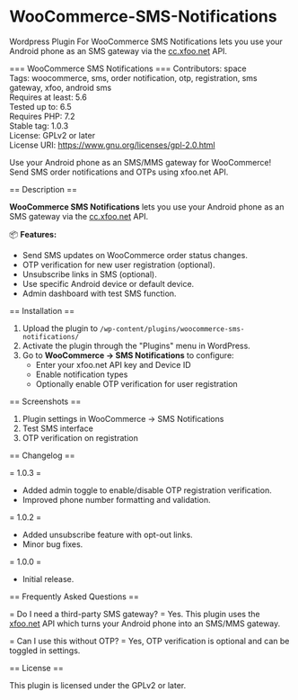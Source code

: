 # WooCommerce-SMS-Notifications
Wordpress Plugin For WooCommerce SMS Notifications lets you use your Android phone as an SMS gateway via the [cc.xfoo.net](https://cc.xfoo.net) API.

=== WooCommerce SMS Notifications ===
Contributors: space  
Tags: woocommerce, sms, order notification, otp, registration, sms gateway, xfoo, android sms  
Requires at least: 5.6  
Tested up to: 6.5  
Requires PHP: 7.2  
Stable tag: 1.0.3  
License: GPLv2 or later  
License URI: https://www.gnu.org/licenses/gpl-2.0.html  

Use your Android phone as an SMS/MMS gateway for WooCommerce! Send SMS order notifications and OTPs using xfoo.net API.

== Description ==

**WooCommerce SMS Notifications** lets you use your Android phone as an SMS gateway via the [cc.xfoo.net](https://cc.xfoo.net) API.

📦 **Features:**
- Send SMS updates on WooCommerce order status changes.
- OTP verification for new user registration (optional).
- Unsubscribe links in SMS (optional).
- Use specific Android device or default device.
- Admin dashboard with test SMS function.

== Installation ==

1. Upload the plugin to `/wp-content/plugins/woocommerce-sms-notifications/`
2. Activate the plugin through the "Plugins" menu in WordPress.
3. Go to **WooCommerce → SMS Notifications** to configure:
   - Enter your xfoo.net API key and Device ID
   - Enable notification types
   - Optionally enable OTP verification for user registration

== Screenshots ==

1. Plugin settings in WooCommerce → SMS Notifications
2. Test SMS interface
3. OTP verification on registration

== Changelog ==

= 1.0.3 =
* Added admin toggle to enable/disable OTP registration verification.
* Improved phone number formatting and validation.

= 1.0.2 =
* Added unsubscribe feature with opt-out links.
* Minor bug fixes.

= 1.0.0 =
* Initial release.

== Frequently Asked Questions ==

= Do I need a third-party SMS gateway? =
Yes. This plugin uses the [xfoo.net](https://xfoo.net) API which turns your Android phone into an SMS/MMS gateway.

= Can I use this without OTP? =
Yes, OTP verification is optional and can be toggled in settings.

== License ==

This plugin is licensed under the GPLv2 or later.

